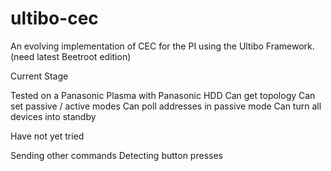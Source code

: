 # ultibo-cec
An evolving implementation of CEC for the PI using the Ultibo Framework. (need latest Beetroot edition)

Current Stage

Tested on a Panasonic Plasma with Panasonic HDD
Can get topology
Can set passive / active modes
Can poll addresses in passive mode
Can turn all devices into standby

Have not yet tried

Sending other commands
Detecting button presses
